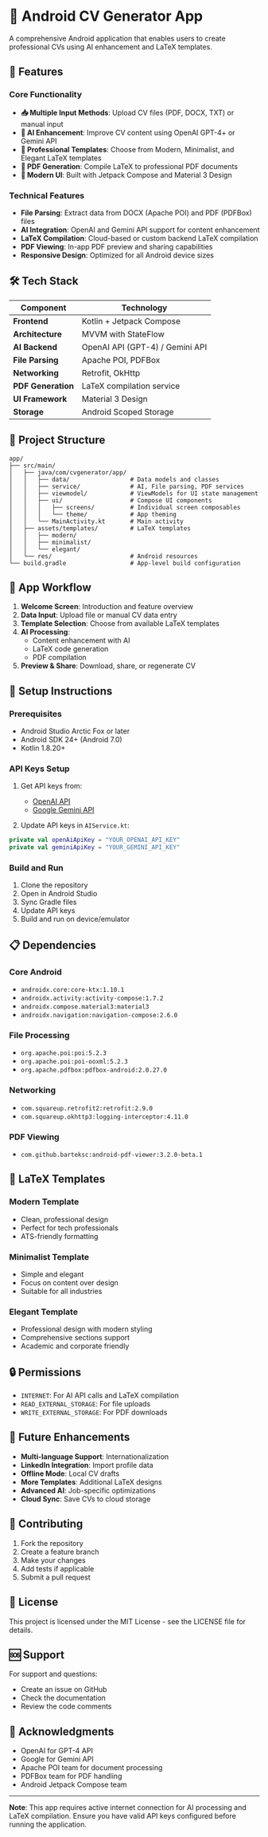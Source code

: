 # 📱 Android CV Generator App

A comprehensive Android application that enables users to create professional CVs using AI enhancement and LaTeX templates.

## 🚀 Features

### Core Functionality
- **📥 Multiple Input Methods**: Upload CV files (PDF, DOCX, TXT) or manual input
- **🤖 AI Enhancement**: Improve CV content using OpenAI GPT-4+ or Gemini API
- **🎨 Professional Templates**: Choose from Modern, Minimalist, and Elegant LaTeX templates
- **📄 PDF Generation**: Compile LaTeX to professional PDF documents
- **📱 Modern UI**: Built with Jetpack Compose and Material 3 Design

### Technical Features
- **File Parsing**: Extract data from DOCX (Apache POI) and PDF (PDFBox) files
- **AI Integration**: OpenAI and Gemini API support for content enhancement
- **LaTeX Compilation**: Cloud-based or custom backend LaTeX compilation
- **PDF Viewing**: In-app PDF preview and sharing capabilities
- **Responsive Design**: Optimized for all Android device sizes

## 🛠 Tech Stack

| Component | Technology |
|-----------|------------|
| **Frontend** | Kotlin + Jetpack Compose |
| **Architecture** | MVVM with StateFlow |
| **AI Backend** | OpenAI API (GPT-4) / Gemini API |
| **File Parsing** | Apache POI, PDFBox |
| **Networking** | Retrofit, OkHttp |
| **PDF Generation** | LaTeX compilation service |
| **UI Framework** | Material 3 Design |
| **Storage** | Android Scoped Storage |

## 📁 Project Structure

```
app/
├── src/main/
│   ├── java/com/cvgenerator/app/
│   │   ├── data/                 # Data models and classes
│   │   ├── service/              # AI, File parsing, PDF services
│   │   ├── viewmodel/            # ViewModels for UI state management
│   │   ├── ui/                   # Compose UI components
│   │   │   ├── screens/          # Individual screen composables
│   │   │   └── theme/            # App theming
│   │   └── MainActivity.kt       # Main activity
│   ├── assets/templates/         # LaTeX templates
│   │   ├── modern/
│   │   ├── minimalist/
│   │   └── elegant/
│   └── res/                      # Android resources
└── build.gradle                  # App-level build configuration
```

## 🎯 App Workflow

1. **Welcome Screen**: Introduction and feature overview
2. **Data Input**: Upload file or manual CV data entry
3. **Template Selection**: Choose from available LaTeX templates
4. **AI Processing**: 
   - Content enhancement with AI
   - LaTeX code generation
   - PDF compilation
5. **Preview & Share**: Download, share, or regenerate CV

## 🔧 Setup Instructions

### Prerequisites
- Android Studio Arctic Fox or later
- Android SDK 24+ (Android 7.0)
- Kotlin 1.8.20+

### API Keys Setup
1. Get API keys from:
   - [OpenAI API](https://platform.openai.com/api-keys)
   - [Google Gemini API](https://makersuite.google.com/app/apikey)

2. Update API keys in `AIService.kt`:
```kotlin
private val openAiApiKey = "YOUR_OPENAI_API_KEY"
private val geminiApiKey = "YOUR_GEMINI_API_KEY"
```

### Build and Run
1. Clone the repository
2. Open in Android Studio
3. Sync Gradle files
4. Update API keys
5. Build and run on device/emulator

## 📋 Dependencies

### Core Android
- `androidx.core:core-ktx:1.10.1`
- `androidx.activity:activity-compose:1.7.2`
- `androidx.compose.material3:material3`
- `androidx.navigation:navigation-compose:2.6.0`

### File Processing
- `org.apache.poi:poi:5.2.3`
- `org.apache.poi:poi-ooxml:5.2.3`
- `org.apache.pdfbox:pdfbox-android:2.0.27.0`

### Networking
- `com.squareup.retrofit2:retrofit:2.9.0`
- `com.squareup.okhttp3:logging-interceptor:4.11.0`

### PDF Viewing
- `com.github.barteksc:android-pdf-viewer:3.2.0-beta.1`

## 🎨 LaTeX Templates

### Modern Template
- Clean, professional design
- Perfect for tech professionals
- ATS-friendly formatting

### Minimalist Template
- Simple and elegant
- Focus on content over design
- Suitable for all industries

### Elegant Template
- Professional design with modern styling
- Comprehensive sections support
- Academic and corporate friendly

## 🔒 Permissions

- `INTERNET`: For AI API calls and LaTeX compilation
- `READ_EXTERNAL_STORAGE`: For file uploads
- `WRITE_EXTERNAL_STORAGE`: For PDF downloads

## 🚀 Future Enhancements

- **Multi-language Support**: Internationalization
- **LinkedIn Integration**: Import profile data
- **Offline Mode**: Local CV drafts
- **More Templates**: Additional LaTeX designs
- **Advanced AI**: Job-specific optimizations
- **Cloud Sync**: Save CVs to cloud storage

## 🤝 Contributing

1. Fork the repository
2. Create a feature branch
3. Make your changes
4. Add tests if applicable
5. Submit a pull request

## 📄 License

This project is licensed under the MIT License - see the LICENSE file for details.

## 🆘 Support

For support and questions:
- Create an issue on GitHub
- Check the documentation
- Review the code comments

## 🙏 Acknowledgments

- OpenAI for GPT-4 API
- Google for Gemini API
- Apache POI team for document processing
- PDFBox team for PDF handling
- Android Jetpack Compose team

---

**Note**: This app requires active internet connection for AI processing and LaTeX compilation. Ensure you have valid API keys configured before running the application.
